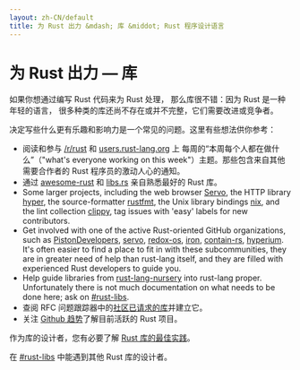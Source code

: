 ```yaml
---
layout: zh-CN/default
title: 为 Rust 出力 &mdash; 库 &middot; Rust 程序设计语言
---
```


# 为 Rust 出力 &mdash; 库

如果你想通过编写 Rust 代码来为 Rust 处理，
那么库很不错：因为 Rust 是一种年轻的语言，
很多种类的库还尚不存在或并不完整，它们需要改进或竞争者。

决定写些什么更有乐趣和影响力是一个常见的问题。这里有些想法供你参考：

* 阅读和参与 [/r/rust] 和 [users.rust-lang.org] 上
  每周的“本周每个人都在做什么”（"what's everyone working on
  this week"）主题。那些包含来自其他需要合作者的 Rust 程序员的激动人心的通知。
* 通过 [awesome-rust] 和 [libs.rs] 亲自熟悉最好的 Rust 库。
* Some larger projects, including the web browser [Servo], the HTTP
  library [hyper], the source-formatter [rustfmt], the Unix library bindings
  [nix], and the lint collection [clippy], tag issues with 'easy' labels for new
  contributors.
* Get involved with one of the active Rust-oriented GitHub
  organizations, such as [PistonDevelopers], [servo], [redox-os],
  [iron], [contain-rs], [hyperium]. It's often easier to find a place
  to fit in with these subcommunities, they are in greater need of
  help than rust-lang itself, and they are filled with experienced
  Rust developers to guide you.
* Help guide libraries from [rust-lang-nursery] into rust-lang proper.
  Unfortunately there is not much documentation on what needs to be
  done here; ask on [#rust-libs].
* 查阅 RFC 问题跟踪器中的[社区已请求的库][requested]并建立它。
* 关注 [Github 趋势][trending]了解目前活跃的 Rust 项目。

作为库的设计者，您有必要了解 [Rust 库的最佳实践][lib-prac]。

在 [#rust-libs] 中能遇到其他 Rust 库的设计者。

<!--
TODO: Not sure #rust-libs is the place to direct people
-->

[#rust-libs]: https://client00.chat.mibbit.com/?server=irc.mozilla.org&channel=%23rust-libs
[/r/rust]: https://reddit.com/r/rust
[PistonDevelopers]: https://github.com/PistonDevelopers
[Servo]: https://github.com/servo/servo
[Servo]: https://github.com/servo/servo
[awesome-rust]: https://github.com/kud1ing/awesome-rust
[clippy]: https://github.com/Manishearth/rust-clippy
[contain-rs]: https://github.com/contain-rs
[hyper]: https://github.com/hyperium/hyper
[hyperium]: https://github.com/hyperium
[iron]: https://github.com/iron
[lib-prac]: https://pascalhertleif.de/artikel/good-practices-for-writing-rust-libraries/
[libs.rs]: http://libs.rs
[nix]: https://github.com/nix-rust/nix/
[redox-os]: https://github.com/redox-os
[requested]: https://github.com/rust-lang/rfcs/labels/A-community-library
[rust-lang-nursery]: https://github.com/rust-lang-nursery
[rustfmt]: https://github.com/rust-lang-nursery/rustfmt
[trending]: https://github.com/trending?l=rust
[users.rust-lang.org]: https://users.rust-lang.org
